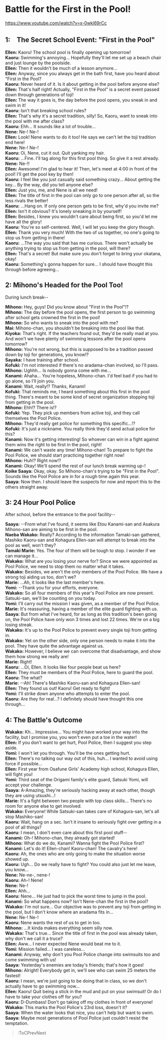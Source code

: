 
Battle for the First in the Pool!
=================================
https://www.youtube.com/watch?v=x-0wkl69rCc

  

## 1:　The Secret School Event: "First in the Pool"
**Ellen:** Kaoru\! The school pool is finally opening up tomorrow\!  
**Kaoru:** Swimming's annoying... Hopefully they'll let me set up a beach chair and just lounge by the poolside.  
**Ellen:** Then it wouldn't be much of a lesson anymore...  
**Ellen:** Anyway, since you always get in the bath first, have you heard about "First in the Pool?  
**Kaoru:** Never heard of it. Is it about getting in the pool before anyone else?  
**Ellen:** That's half right\! Actually, "First in the Pool" is a secret event passed down through generations of toji\!  
**Ellen:** The way it goes is, the day before the pool opens, you sneak in and swim in it\!  
**Kaoru:** Isn't that breaking school rules?  
**Ellen:** That's why it's a secret tradition, silly\! So, Kaoru, want to sneak into the pool with me after class?  
**Kaoru:** Ehh... It sounds like a lot of trouble...  
**Nene:** Ne-\! Ne-\!  
**Ellen:** Look\! Nene wants to do it too\! He says we can't let the toji tradition end here\!  
**Nene:** Ne-\! Ne-\!  
**Kaoru:** Oi, Nene, cut it out. Quit yanking my hair.  
**Kaoru:** ...Fine. I'll tag along for this first pool thing. So give it a rest already.  
**Nene:** Ne-\!\!  
**Ellen:** Awesome\! I'm glad to hear it\! Then, let's meet at 4:00 in front of the pool\! I'll get the pool key by then\!  
**Kaoru:** I feel like you just casually said something crazy... About getting the key... By the way, did you tell anyone else?  
**Ellen:** Just you, me, and Nene is all we need\!  
**Ellen:** The title of first in the pool can only go to one person after all, so the less rivals the better\!  
**Kaoru:** ...Hang on. If only one person gets to be first, why'd you invite me?  
**Ellen:** Isn't it obvious? It's lonely sneaking in by yourself\!  
**Ellen:** Besides, I knew you wouldn't care about being first, so you'd let me have all the glory\!  
**Kaoru:** You're so self-centered. Well, I will let you keep the glory though.  
**Ellen:** Thank you very much\! With the two of us together, no one's going to stop us from getting in there\!  
**Kaoru:** ...The way you said that has me curious. There won't actually be anything trying to stop us from getting in the pool, will there?  
**Ellen:** That's a secret\! But make sure you don't forget to bring your okatana, okay\!  
**Kaoru:** Something's gonna happen for sure... I should have thought this through before agreeing...  

## 2: Mihono's Headed for the Pool Too\!
During lunch break--

  
**Mihono:** Hey, guys\! Did you know about "First in the Pool"\!?  
**Mihono:** The day before the pool opens, the first person to go swimming after school gets crowned the first in the pool\!  
**Mihono:** So who wants to sneak into the pool with me?  
**Mai:** Mihono-chan, you shouldn't be breaking into the pool like that.  
**Kiyoka:** That's right. If the teachers found out, they'd be really mad at you. And won't we have plenty of swimming lessons after the pool opens tomorrow?  
**Mihono:** You're not wrong, but this is supposed to be a tradition passed down by toji for generations, you know\!?  
**Sayaka:** I have training after school.  
**Kofuki:** I'm not interested if there's no aradama-chan involved, so I'll pass.  
**Mihono:** Ughhh... Is nobody gonna come with me...  
**Kanami:** Ahaha... You're hopeless, Mihono-chan. I'd feel bad if you had to go alone, so I'll join you.  
**Kanami:** Wait, really\!? Thanks, Kanami\!  
**Kofuki:** That reminds me, I heard something about this first in the pool thing. There's meant to be some kind of secret organization stopping toji from getting in the pool.  
**Mihono:** Ehh\!? There is\!?  
**Kofuki:** Yep. They pick up members from active toji, and they call themselves the Pool Police.  
**Mihono:** They'd really get police for something this specific...\!?  
**Kofuki:** It's just a nickname. You really think they'd send actual police for this?  
**Kanami:** Now it's getting interesting\! So whoever can win in a fight against them wins the right to be first in the pool, right\!  
**Kanami:** We can't waste any time\! Mihono-chan\! To prepare to fight the Pool Police, we should start practicing together right now\!  
**Mihono:** Huh\!? Right now\!?  
**Kanami:** Okay\! We'll spend the rest of our lunch break warming up-\!  
**Koike Saaya:** Okay, okay. So Mihono-chan's trying to be "First in the Pool". Sounds like the Pool Police are in for a rough time again this year.  
**Saaya:** Now then. I should leave the suspects for now and report this to the others straight away.  

## 3: 24 Hour Pool Police
After school, before the entrance to the pool facility--

  
**Saaya:** --From what I've found, it seems like Etou Kanami-san and Asakura Mihono-san are aiming to be first in the pool.  
**Naeba Wakako:** Really? According to the information Tamaki-san gathered, Mashiko Kaoru-san and Kohagura Ellen-san will attempt to break into the pool as well, won't they?  
**Tamaki Marie:** Yes. The four of them will be tough to stop. I wonder if we can manage it...  
**Wakako:** What are you losing your nerve for? Since we were appointed as Pool Police, we need to stop them no matter what it takes.  
**Wakako:** Besides, we aren't the only members of the Pool Police. We have a strong toji aiding us too, don't we?  
**Marie:** ...Ah, it looks like the last member's here.  
**Yomi:** --Thank you for your efforts, everyone.  
**Wakako:** So all four members of this year's Pool Police are now present. Satsuki-san, we'll be counting on you today.  
**Yomi:** I'll carry out the mission I was given, as a member of the Pool Police.  
**Marie:** It's reassuring, having a member of the elite guard fighting with us.  
**Saaya:** But from what I've heard, for as long as this tradition's been going on, the Pool Police have only won 3 times and lost 22 times. We're on a big losing streak.  
**Wakako:** It's up to the Pool Police to prevent every single toji from getting in.  
**Wakako:** Yet on the other side, only one person needs to make it into the pool. They have quite the advantage against us.  
**Wakako:** However, I believe we can overcome that disadvantage, and show them how strong we really are\!  
**Marie:** Right\!  
**Kaoru:** ...Oi, Ellen. It looks like four people beat us here?  
**Ellen:** They must be members of the Pool Police, here to guard the pool.  
**Kaoru:** The what?  
**Marie:** --Ah\! There's Mashiko Kaoru-san and Kohagura Ellen-san\!  
**Ellen:** They found us out\! Kaoru\! Get ready to fight\!  
**Yomi:** I'll strike down anyone who attempts to enter the pool.  
**Kaoru:** Are they for real...? I definitely should have thought this one through...  

## 4: The Battle's Outcome
**Wakako:** Kh... Impressive... You might have worked your way into the facility, but I promise you, you won't even put a toe in the water\!  
**Ellen:** If you don't want to get hurt, Pool Police, then I suggest you step aside.  
**Yomi:** I won't let you through. You'll be the ones getting hurt.  
**Ellen:** There's no talking our way out of this, huh... I wanted to avoid using force if possible...  
**Ellen:** First year from Osafune Girls' Academy high school, Kohagura Ellen, will fight you\!  
**Yomi:** Third seat of the Origami family's elite guard, Satsuki Yomi, will accept your challenge.  
**Saaya:** A-Amazing, they're seriously hacking away at each other, though they are using utsushi...\!  
**Marie:** It's a fight between two people with top class skills... There's no room for anyone else to get involved.  
**Wakako:** Everyone\! While Satsuki-san takes care of Kohagura-san, let's all stop Mashiko-san\!  
**Kaoru:** Wait, hang on a sec. Isn't it insane to seriously fight over getting in a pool of all things?  
**Kaoru:** I mean, I don't even care about this first pool stuff--  
**Kanami:** Oh-\! Mihono-chan, they already got started\!  
**Mihono:** What do we do, Kanami? Wanna fight the Pool Police first?  
**Kanami:** Let's do it\! Ellen-chan\! Kaoru-chan\! The cavalry's here\!  
**Kaoru:** Ah, the ones who are only going to make the situation worse showed up.  
**Kaoru:** Ugh... Do we really have to fight? You could also just let me leave, you know...  
**Nene:** Ne-ne-, nene-\!  
**Kaoru:** Ah-\! Nene\!  
**Nene:** Ne-\!  
**Ellen:** Ahh...  
**Kaoru:** Nene... He just had to pick the worst time to jump in the pool.  
**Kanami:** So what happens now? Isn't Nene-chan the first in the pool?  
**Wakako:** I'm not sure... Our objective was to prevent any toji from getting in the pool, but I don't know where an aradama fits in...  
**Nene:** Ne-\! Ne-\!  
**Kaoru:** Nene wants the rest of us to get in too.  
**Mihono:** ...It kinda makes everything seem silly now.  
**Wakako:** That's true... Since the title of first in the pool was already taken, why don't we call it a truce?  
**Ellen:** Aww... I never expected Nene would beat me to it.  
**Yomi:** Mission failed... I was careless...  
**Kanami:** Anyway, why don't you Pool Police change into swimsuits too and come swimming with us\!  
**Saaya:** Yesterday's enemies are today's friends; that's how it goes\!  
**Mihono:** Alright\! Everybody get in, we'll see who can swim 25 meters the fastest\!  
**Kaoru:** I mean, we're just going to be doing that in class, so we don't actually have to go swimming now...  
**Ellen:** Kaoru\! Quit being a stick in the mud and put on your swimsuit\! Or do I have to take your clothes off for you?  
**Kaoru:** D-Dumbass\! Don't go taking off my clothes in front of everyone\!  
**Wakako:** This marks the Pool Police's 23rd loss, doesn't it?  
**Saaya:** When the water looks that nice, you can't help but want to swim.  
**Saaya:** Maybe most generations of Pool Police just couldn't resist the temptation.  
> :ToCPrevNext